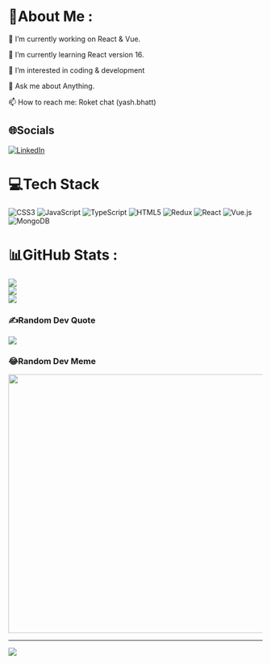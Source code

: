 # 💫About Me :
🔭 I’m currently working on React & Vue.

🌱 I’m currently learning React version 16.

👀 I’m interested in coding & development

💬 Ask me about Anything.

📫 How to reach me: Roket chat (yash.bhatt)

## 🌐Socials
[![LinkedIn](https://img.shields.io/badge/LinkedIn-%230077B5.svg?logo=linkedin&logoColor=white)](https://linkedin.com/in/yash-bhatt-ba33171bb) 

# 💻Tech Stack
![CSS3](https://img.shields.io/badge/css3-%231572B6.svg?style=for-the-badge&logo=css3&logoColor=white) ![JavaScript](https://img.shields.io/badge/javascript-%23323330.svg?style=for-the-badge&logo=javascript&logoColor=%23F7DF1E) ![TypeScript](https://img.shields.io/badge/typescript-%23007ACC.svg?style=for-the-badge&logo=typescript&logoColor=white) ![HTML5](https://img.shields.io/badge/html5-%23E34F26.svg?style=for-the-badge&logo=html5&logoColor=white) ![Redux](https://img.shields.io/badge/redux-%23593d88.svg?style=for-the-badge&logo=redux&logoColor=white) ![React](https://img.shields.io/badge/react-%2320232a.svg?style=for-the-badge&logo=react&logoColor=%2361DAFB) ![Vue.js](https://img.shields.io/badge/vuejs-%2335495e.svg?style=for-the-badge&logo=vuedotjs&logoColor=%234FC08D) ![MongoDB](https://img.shields.io/badge/MongoDB-%234ea94b.svg?style=for-the-badge&logo=mongodb&logoColor=white)
# 📊GitHub Stats :
![](https://github-readme-stats.vercel.app/api?username=yashbhatt-theone&theme=react&hide_border=true&include_all_commits=false&count_private=true)<br/>
![](https://github-readme-streak-stats.herokuapp.com/?user=yashbhatt-theone&theme=react&hide_border=true)<br/>
![](https://github-readme-stats.vercel.app/api/top-langs/?username=yashbhatt-theone&theme=react&hide_border=true&include_all_commits=false&count_private=true&layout=compact)

### ✍️Random Dev Quote
![](https://quotes-github-readme.vercel.app/api?type=horizontal&theme=radical)

### 😂Random Dev Meme
<img src="https://random-memer.herokuapp.com/" width="512px"/>


---
[![](https://visitcount.itsvg.in/api?id=yashbhatt-theone&icon=4&color=12)](https://visitcount.itsvg.in)

